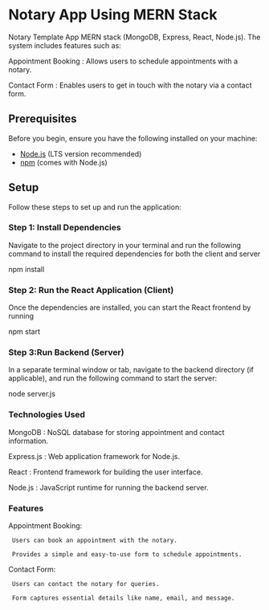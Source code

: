 # Notary App Using MERN Stack

Notary Template App MERN stack (MongoDB, Express, React, Node.js). The system includes features such as:

  Appointment Booking  : Allows users to schedule appointments with a notary.

  Contact Form : Enables users to get in touch with the notary via a contact form.

## Prerequisites

Before you begin, ensure you have the following installed on your machine:

- [Node.js](https://nodejs.org/) (LTS version recommended)
- [npm](https://www.npmjs.com/) (comes with Node.js)

## Setup

Follow these steps to set up and run the application:

### Step 1: Install Dependencies

Navigate to the project directory in your terminal and run the following command to install the required dependencies for both the client and server

npm install

### Step 2: Run the React Application (Client)

Once the dependencies are installed, you can start the React frontend by running

npm start

### Step 3:Run Backend (Server)

In a separate terminal window or tab, navigate to the backend directory (if applicable), and run the following command to start the server:

node server.js

### Technologies Used

MongoDB : NoSQL database for storing appointment and contact information.

Express.js : Web application framework for Node.js.

React : Frontend framework for building the user interface.

Node.js : JavaScript runtime for running the backend server.

### Features

  Appointment Booking:

     Users can book an appointment with the notary.

     Provides a simple and easy-to-use form to schedule appointments.

  Contact Form:

     Users can contact the notary for queries.

     Form captures essential details like name, email, and message.






